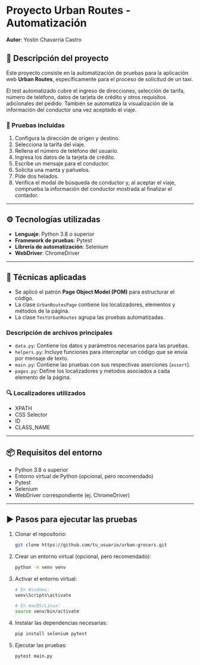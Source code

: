 # Proyecto Urban Routes - Automatización

**Autor**: Yostin Chavarría Castro

## 📝 Descripción del proyecto

Este proyecto consiste en la automatización de pruebas para la aplicación web **Urban Routes**, específicamente para el proceso de solicitud de un taxi.

El test automatizado cubre el ingreso de direcciones, selección de tarifa, número de teléfono, datos de tarjeta de crédito y otros requisitos adicionales del pedido. También se automatiza la visualización de la información del conductor una vez aceptado el viaje.

### 🧪 Pruebas incluidas

1. Configura la dirección de origen y destino.
2. Selecciona la tarifa del viaje.
3. Rellena el número de teléfono del usuario.
4. Ingresa los datos de la tarjeta de crédito.
5. Escribe un mensaje para el conductor.
6. Solicita una manta y pañuelos.
7. Pide dos helados.
8. Verifica el modal de búsqueda de conductor y, al aceptar el viaje, comprueba la información del conductor mostrada al finalizar el contador.

---

## ⚙️ Tecnologías utilizadas

- **Lenguaje**: Python 3.8 o superior
- **Framework de pruebas**: Pytest
- **Librería de automatización**: Selenium
- **WebDriver**: ChromeDriver 

---

## 🧰 Técnicas aplicadas

- Se aplicó el patrón **Page Object Model (POM)** para estructurar el código.
- La clase `UrbanRoutesPage` contiene los localizadores, elementos y métodos de la página.
- La clase `TestUrbanRoutes` agrupa las pruebas automatizadas.

### Descripción de archivos principales

- `data.py`: Contiene los datos y parámetros necesarios para las pruebas.
- `helpers.py`: Incluye funciones para interceptar un código que se envía por mensaje de texto.
- `main.py`: Contiene las pruebas con sus respectivas aserciones (`assert`).
- `pages.py`: Define los localizadores y métodos asociados a cada elemento de la página.

### 🔍 Localizadores utilizados

- XPATH
- CSS Selector
- ID
- CLASS_NAME

---

## 📦 Requisitos del entorno

- Python 3.8 o superior
- Entorno virtual de Python (opcional, pero recomendado)
- Pytest
- Selenium
- WebDriver correspondiente (ej. ChromeDriver)

---

## ▶️ Pasos para ejecutar las pruebas

1. Clonar el repositorio:

   ```bash
   git clone https://github.com/tu_usuario/urban-grocers.git

2. Crear un entorno virtual (opcional, pero recomendado):

   ```bash
   python -m venv venv

3. Activar el entorno virtual:
   
   ```bash
   # En Windows:
   venv\Scripts\activate

   # En macOS/Linux:
   source venv/bin/activate

5. Instalar las dependencias necesarias:

   ```bash
   pip install selenium pytest

6. Ejecutar las pruebas:

   ```bash
   pytest main.py
